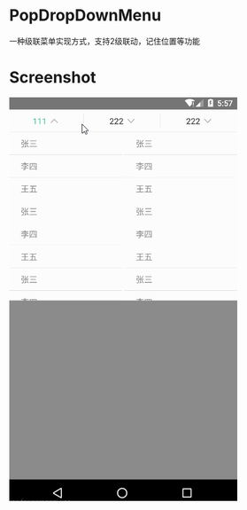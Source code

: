 # PopDropDownMenu
一种级联菜单实现方式，支持2级联动，记住位置等功能
# Screenshot
![image](https://github.com/chenghe/Image_Folder/blob/master/GIf/DropDownMenu.gif)